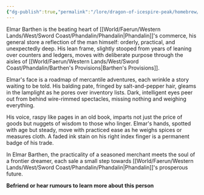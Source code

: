```yaml
---
{"dg-publish":true,"permalink":"/lore/dragon-of-icespire-peak/homebrew/npcs/phandalin/elmar-barthen/"}
---
```


Elmar Barthen is the beating heart of [[World/Faerun/Western Lands/West/Sword Coast/Phandalin/Phandalin\|Phandalin]]'s commerce, his general store a reflection of the man himself: orderly, practical, and unexpectedly deep. His lean frame, slightly stooped from years of leaning over counters and ledgers, moves with deliberate purpose through the aisles of [[World/Faerun/Western Lands/West/Sword Coast/Phandalin/Barthen's Provisions\|Barthen's Provisions]]. 

Elmar's face is a roadmap of mercantile adventures, each wrinkle a story waiting to be told. His balding pate, fringed by salt-and-pepper hair, gleams in the lamplight as he pores over inventory lists. Dark, intelligent eyes peer out from behind wire-rimmed spectacles, missing nothing and weighing everything.

His voice, raspy like pages in an old book, imparts not just the price of goods but nuggets of wisdom to those who linger. Elmar's hands, spotted with age but steady, move with practiced ease as he weighs spices or measures cloth. A faded ink stain on his right index finger is a permanent badge of his trade.

In Elmar Barthen, the practicality of a seasoned merchant meets the soul of a frontier dreamer, each sale a small step towards [[World/Faerun/Western Lands/West/Sword Coast/Phandalin/Phandalin\|Phandalin]]'s prosperous future.

**Befriend or hear rumours to learn more about this person**
